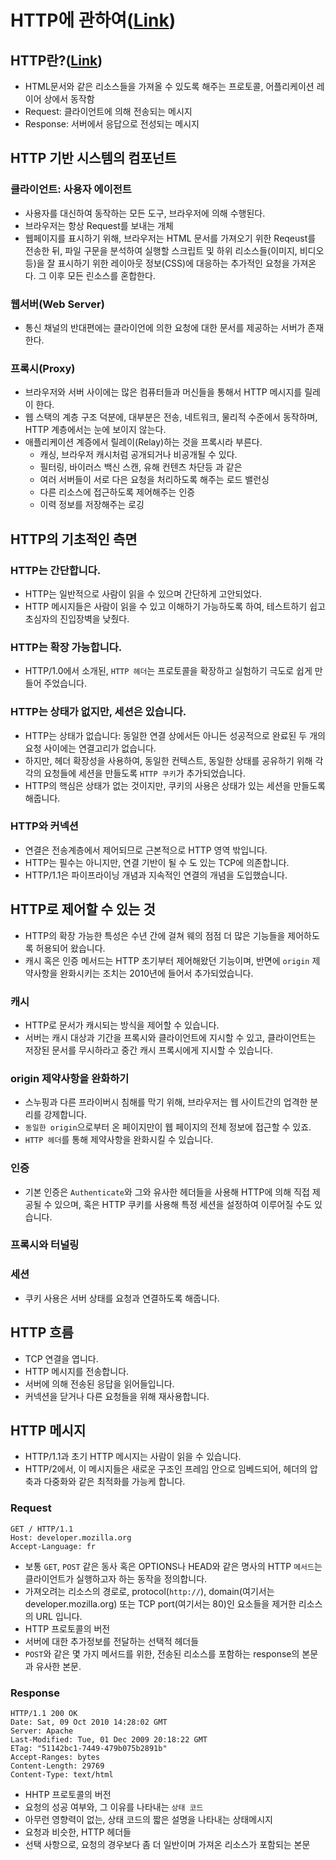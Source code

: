 # HTTP에 관하여([Link](https://developer.mozilla.org/ko/docs/Web/HTTP/Overview))

## HTTP란?([Link](https://developer.mozilla.org/ko/docs/Web/HTTP/Overview))
- HTML문서와 같은 리소스들을 가져올 수 있도록 해주는 프로토콜, 어플리케이션 레이어 상에서 동작함
- Request: 클라이언트에 의해 전송되는 메시지
- Response: 서버에서 응답으로 전성되는 메시지

## HTTP 기반 시스템의 컴포넌트

### 클라이언트: 사용자 에이전트
- 사용자를 대신하여 동작하는 모든 도구, 브라우저에 의해 수행된다.
- 브라우저는 항상 Request를 보내는 개체
- 웹페이지를 표시하기 위해, 브라우저는 HTML 문서를 가져오기 위한 Reqeust를 전송한 뒤, 파일 구문을 분석하여 실행할 스크립트 및 하위 리소스들(이미지, 비디오 등)을 잘 표시하기 위한 레이아웃 정보(CSS)에 대응하는 추가적인 요청을 가져온다. 그 이후 모든 린소스를 혼합한다.

### 웹서버(Web Server)
- 통신 채널의 반대편에는 클라이언에 의한 요청에 대한 문서를 제공하는 서버가 존재한다.

### 프록시(Proxy)
- 브라우저와 서버 사이에는 많은 컴퓨터들과 머신들을 통해서 HTTP 메시지를 릴레이 한다.
- 웹 스택의 계층 구조 덕분에, 대부분은 전송, 네트워크, 물리적 수준에서 동작하며, HTTP 계층에서는 눈에 보이지 않는다.
- 애플리케이션 계증에서 릴레이(Relay)하는 것을 프록시라 부른다.
  - 캐싱, 브라우저 캐시처럼 공개되거나 비공개될 수 있다.
  - 필터링, 바이러스 백신 스캔, 유해 컨텐츠 차단등 과 같은
  - 여러 서버들이 서로 다은 요청을 처리하도록 해주는 로드 밸런싱
  - 다른 리소스에 접근하도록 제어해주는 인증
  - 이력 정보를 저장해주는 로깅

## HTTP의 기초적인 측면

### HTTP는 간단합니다.
- HTTP는 일반적으로 사람이 읽을 수 있으며 간단하게 고안되었다.
- HTTP 메시지들은 사람이 읽을 수 있고 이해하기 가능하도록 하여, 테스트하기 쉽고 초심자의 진입장벽을 낮췄다.

### HTTP는 확장 가능합니다.
- HTTP/1.0에서 소개된, `HTTP 헤더`는 프로토콜을 확장하고 실험하기 극도로 쉽게 만들어 주었습니다.

### HTTP는 상태가 없지만, 세션은 있습니다.
- HTTP는 상태가 없습니다: 동일한 연결 상에서든 아니든 성공적으로 완료된 두 개의 요청 사이에는 연결고리가 없습니다.
- 하지만, 헤더 확장성을 사용하여, 동일한 컨텍스트, 동일한 상태를 공유하기 위해 각각의 요청들에 세션을 만들도록 `HTTP 쿠키`가 추가되었습니다.
- HTTP의 핵심은 상태가 없는 것이지만, 쿠키의 사용은 상태가 있는 세션을 만들도록 해줍니다.

### HTTP와 커넥션
- 연결은 전송계층에서 제어되므로 근본적으로 HTTP 영역 밖입니다.
- HTTP는 필수는 아니지만, 연결 기반이 될 수 도 있는 TCP에 의존합니다.
- HTTP/1.1은 파이프라이닝 개념과 지속적인 연결의 개념을 도입했습니다.

## HTTP로 제어할 수 있는 것
- HTTP의 확장 가능한 특성은 수년 간에 걸쳐 웨의 점점 더 많은 기능들을 제어하도록 허용되어 왔습니다.
- 캐시 혹은 인증 메서드는 HTTP 초기부터 제어해왔던 기능이며, 반면에 `origin` 제약사항을 완화시키는 조치는 2010년에 들어서 추가되었습니다.

### 캐시
- HTTP로 문서가 캐시되는 방식을 제어할 수 있습니다.
- 서버는 캐시 대상과 기간을 프록시와 클라이언트에 지시할 수 있고, 클라이언트는 저장된 문서를 무시하라고 중간 캐시 프록시에게 지시할 수 있습니다.

### origin 제약사항을 완화하기
- 스누핑과 다른 프라이버시 침해를 막기 위해, 브라우저는 웹 사이트간의 업격한 분리를 강제합니다.
- `동일한 origin`으로부터 온 페이지만이 웹 페이지의 전체 정보에 접근할 수 있죠.
- `HTTP 헤더`를 통해 제약사항을 완화시킬 수 있습니다.

### 인증
- 기본 인증은 `Authenticate`와 그와 유사한 헤더들을 사용해 HTTP에 의해 직접 제공될 수 있으며, 혹은 HTTP 쿠키를 사용해 특정 세션을 설정하여 이루어질 수도 있습니다.

### 프록시와 터널링

### 세션
- 쿠키 사용은 서버 상태를 요청과 연결하도록 해줍니다.

## HTTP 흐름
- TCP 연결을 엽니다.
- HTTP 메시지를 전송합니다.
- 서버에 의해 전송된 응답을 읽어들입니다.
- 커넥션을 닫거나 다른 요청들을 위해 재사용합니다.

## HTTP 메시지
- HTTP/1.1과 초기 HTTP 메시지는 사람이 읽을 수 있습니다.
- HTTP/2에서, 이 메시지들은 새로운 구조인 프레임 안으로 임베드되어, 헤더의 압축과 다중화와 같은 최적화를 가능케 합니다.

### Request
```
GET / HTTP/1.1
Host: developer.mozilla.org
Accept-Language: fr
```

- 보통 `GET`, `POST` 같은 동사 혹은 OPTIONS나 HEAD와 같은 명사의 HTTP `메서드`는 클라이언트가 실행하고자 하는 동작을 정의합니다.
- 가져오려는 리소스의 경로로, protocol(`http://`), domain(여기서는 developer.mozilla.org) 또는 TCP port(여기서는 80)인 요소들을 제거한 리소스의 URL 입니다.
- HTTP 프로토콜의 버전
- 서버에 대한 추가정보를 전달하는 선택적 헤더들
- `POST`와 같은 몇 가지 메서드를 위한, 전송된 리소스를 포함하는 response의 본문과 유사한 본문.

### Response
```
HTTP/1.1 200 OK
Date: Sat, 09 Oct 2010 14:28:02 GMT
Server: Apache
Last-Modified: Tue, 01 Dec 2009 20:18:22 GMT
ETag: "51142bc1-7449-479b075b2891b"
Accept-Ranges: bytes
Content-Length: 29769
Content-Type: text/html
```

- HHTP 프로토콜의 버전
- 요청의 성공 여부와, 그 이유를 나타내는 `상태 코드`
- 아무런 영향력이 없는, 상태 코드의 짧은 설명을 나타내는 상태메시지
- 요청과 비슷한, HTTP 헤더들
- 선택 사항으로, 요청의 경우보다 좀 더 일반이며 가져온 리소스가 포함되는 본문
